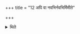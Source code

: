 +++
title = "12 अपि वा नवभिर्नवभिर्मिमीते"

+++

<details><summary>थिते</summary>

12. Or rather he measures every time with the help of nine formulae. 
</details>
